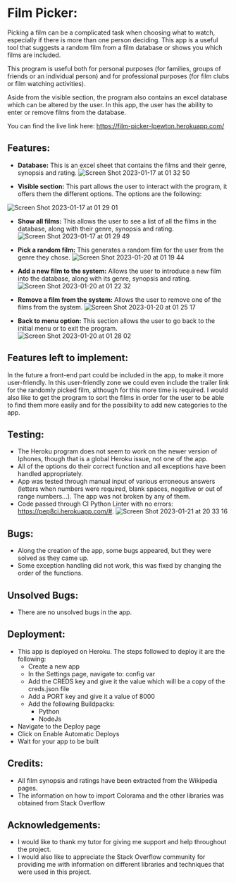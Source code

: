 # Film Picker:

Picking a film can be a complicated task when choosing what to watch, especially if there is more than one person deciding. This app is a useful tool that suggests a random film from a film database or shows you which films are included.

This program is useful both for personal purposes (for families, groups of friends or an individual person) and for professional purposes (for film clubs or film watching activities).

Aside from the visible section, the program also contains an excel database which can be altered by the user. In this app, the user has the ability to enter or remove films from the database.

You can find the live link here:
https://film-picker-lpewton.herokuapp.com/

## Features:
 * **Database:**
 This is an excel sheet that contains the films and their genre, synopsis and rating.
 ![Screen Shot 2023-01-17 at 01 32 50](https://user-images.githubusercontent.com/114712846/212784982-0d4f7a24-f9c6-4d27-af20-d2278636785a.png)

* **Visible section:**
This part allows the user to interact with the program, it offers them the different options. The options are the following:

![Screen Shot 2023-01-17 at 01 29 01](https://user-images.githubusercontent.com/114712846/212785115-11234eca-113f-4bd8-b930-ce06a88fbdef.png)

  * **Show all films:**
This allows the user to see a list of all the films in the database, along with their genre, synopsis and rating.
![Screen Shot 2023-01-17 at 01 29 49](https://user-images.githubusercontent.com/114712846/212785141-3045253f-ba16-4b07-8240-ffb7e5f34cdf.png)

  * **Pick a random film:**
This generates a random film for the user from the genre they chose.
![Screen Shot 2023-01-20 at 01 19 44](https://user-images.githubusercontent.com/114712846/213590826-849b5241-91f8-42a1-873a-f9ab3779c4e6.png)

  * **Add a new film to the system:**
Allows the user to introduce a new film into the database, along with its genre, synopsis and rating.
![Screen Shot 2023-01-20 at 01 22 32](https://user-images.githubusercontent.com/114712846/213591117-6d40874f-60be-4339-80c7-c8b4c90853e1.png)


  * **Remove a film from the system:**
 Allows the user to remove one of the films from the system.
![Screen Shot 2023-01-20 at 01 25 17](https://user-images.githubusercontent.com/114712846/213591565-9cf1abc0-7055-48c9-a2de-c23130492d6f.png)

 * **Back to menu option:**
This section allows the user to go back to the initial menu or to exit the program.
![Screen Shot 2023-01-20 at 01 28 02](https://user-images.githubusercontent.com/114712846/213591883-b31856c6-f2c7-4447-9a32-ee3d13a6c8bc.png)


## Features left to implement:
In the future a front-end part could be included in the app, to make it more user-friendly. In this user-friendly zone we could even include the trailer link for the randomly picked film, although for this more time is required.
I would also like to get the program to sort the films in order for the user to be able to find them more easily and for the possibility to add new categories to the app.

## Testing:
* The Heroku program does not seem to work on the newer version of Iphones, though that is a global Heroku issue, not one of the app.
* All of the options do their correct function and all exceptions have been handled appropriately.
* App was tested through manual input of various erroneous answers (letters when numbers were required, blank spaces, negative or out of range numbers...). The app was not broken by any of them. 
* Code passed through CI Python Linter with no errors: https://pep8ci.herokuapp.com/#. 
![Screen Shot 2023-01-21 at 20 33 16](https://user-images.githubusercontent.com/114712846/213884068-c28ffc92-3f39-4f09-91a5-4ef2b8cd8285.png)


## Bugs:
* Along the creation of the app, some bugs appeared, but they were solved as they came up.
* Some exception handling did not work, this was fixed by changing the order of the functions.

## Unsolved Bugs:
* There are no unsolved bugs in the app.

## Deployment:
* This app is deployed on Heroku. The steps followed to deploy it are the following:
  *  Create a new app
  * In the Settings page, navigate to: config var 
  * Add the CREDS key and give it the value which will be a copy of the creds.json file
  * Add a PORT key and give it a value of 8000
  * Add the following Buildpacks:
    * Python
    * NodeJs
 * Navigate to the Deploy page
 * Click on Enable Automatic Deploys
 * Wait for your app to be built
  
## Credits:
* All film synopsis and ratings have been extracted from the Wikipedia pages.
* The information on how to import Colorama and the other libraries was obtained from Stack Overflow

## Acknowledgements:
* I would like to thank my tutor for giving me support and help throughout the project.
* I would also like to appreciate the Stack Overflow community for providing me with information on different libraries and techniques that were used in this project.

